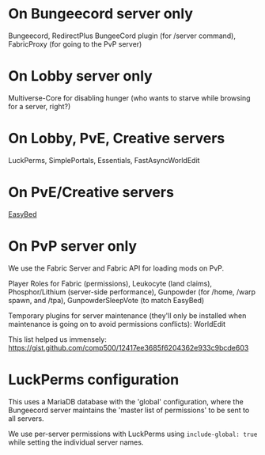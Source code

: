 # On Bungeecord server only
Bungeecord, RedirectPlus BungeeCord plugin (for /server command), FabricProxy (for going to the PvP server)

# On Lobby server only
Multiverse-Core for disabling hunger (who wants to starve while browsing for a server, right?)

# On Lobby, PvE, Creative servers
LuckPerms, SimplePortals, Essentials, FastAsyncWorldEdit

# On PvE/Creative servers
[EasyBed](https://github.com/pengooin/EasyBed/)

# On PvP server only
We use the Fabric Server and Fabric API for loading mods on PvP.

Player Roles for Fabric (permissions), Leukocyte (land claims), Phosphor/Lithium (server-side performance), Gunpowder (for /home, /warp spawn, and /tpa), GunpowderSleepVote (to match EasyBed)

Temporary plugins for server maintenance (they'll only be installed when maintenance is going on to avoid permissions conflicts): WorldEdit

This list helped us immensely: https://gist.github.com/comp500/12417ee3685f6204362e933c9bcde603

# LuckPerms configuration
This uses a MariaDB database with the 'global' configuration, where the Bungeecord server maintains the 'master list of permissions' to be sent to all servers.

We use per-server permissions with LuckPerms using `include-global: true` while setting the individual server names.
